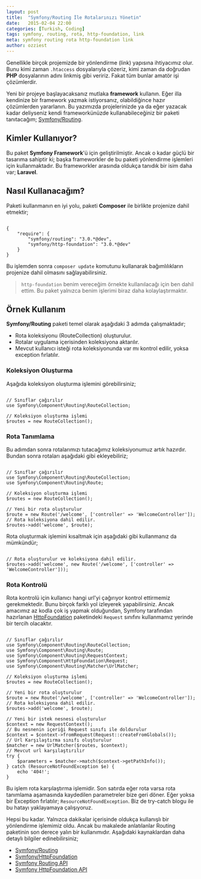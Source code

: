 ```yaml
---
layout: post
title:  "Symfony/Routing İle Rotalarınızı Yönetin"
date:   2015-02-04 22:00
categories: [Turkish, Coding]
tags: symfony, routing, rota, http-foundation, link
meta: symfony routing rota http-foundation link
author: ozziest
---
```


Genellikle birçok projemizde bir yönlendirme (link) yapısına ihtiyacımız olur. Bunu kimi zaman `.htaccess` dosyalarıyla çözeriz, kimi zaman da doğrudan **PHP** dosyalarının adını linkmiş gibi veririz. Fakat tüm bunlar amatör işi çözümlerdir. 

Yeni bir projeye başlayacaksanız mutlaka **framework** kullanın. Eğer illa kendinize bir framework yazmak istiyorsanız, olabildiğince hazır çözümlerden yararlanın. Bu yazımızda projelerinizde ya da eğer yazacak kadar deliyseniz kendi frameworkünüzde kullanabileceğiniz bir paketi tanıtacağım; [Symfony/Routing](https://github.com/symfony/Routing).

## Kimler Kullanıyor?

Bu paket **Symfony Framework**'ü için geliştirilmiştir. Ancak o kadar güçlü bir tasarıma sahiptir ki; başka frameworkler de bu paketi yönlendirme işlemleri için kullanmaktadır. Bu frameworkler arasında oldukça tanıdık bir isim daha var; **Laravel**. 

## Nasıl Kullanacağım?

Paketi kullanmanın en iyi yolu, paketi **Composer** ile birlikte projenize dahil etmektir;

<pre><code class="language-javascript">
{
    "require": {
        "symfony/routing": "3.0.*@dev",
        "symfony/http-foundation": "3.0.*@dev"
    }
}
</code></pre>

Bu işlemden sonra `composer update` komutunu kullanarak bağımlılıkların projenize dahil olmasını sağlayabilirsiniz. 

> `http-foundation` benim vereceğim örnekte kullanılacağı için ben dahil ettim. Bu paket yalnızca benim işlerimi biraz daha kolaylaştırmaktır. 

## Örnek Kullanım 

**Symfony/Routing** paketi temel olarak aşağıdaki 3 adımda çalışmaktadır;

* Rota koleksiyonu (RouteCollection) oluşturulur.
* Rotalar uygulama içerisinden koleksiyona aktarılır.
* Mevcut kullanıcı isteği rota koleksiyonunda var mı kontrol edilir, yoksa exception fırlatılır.

### Koleksiyon Oluşturma 

Aşağıda koleksiyon oluşturma işlemini görebilirsiniz;

<pre><code class="language-php">
// Sınıflar çağırılır
use Symfony\Component\Routing\RouteCollection;

// Koleksiyon oluşturma işlemi
$routes = new RouteCollection();
</code></pre>

### Rota Tanımlama

Bu adımdan sonra rotalarımızı tutacağımız koleksiyonumuz artık hazırdır. Bundan sonra rotaları aşağıdaki gibi ekleyebiliriz;

<pre><code class="language-php">
// Sınıflar çağırılır
use Symfony\Component\Routing\RouteCollection;
use Symfony\Component\Routing\Route;

// Koleksiyon oluşturma işlemi
$routes = new RouteCollection();

// Yeni bir rota oluşturulur
$route = new Route('/welcome', ['controller' => 'WelcomeController']);
// Rota koleksiyona dahil edilir.
$routes->add('welcome', $route);
</code></pre>

Rota oluşturmak işlemini kısaltmak için aşağıdaki gibi kullanmanız da mümkündür;

<pre><code class="language-php">
// Rota oluşturulur ve koleksiyona dahil edilir.
$routes->add('welcome', new Route('/welcome', ['controller' => 'WelcomeController']));
</code></pre>

### Rota Kontrolü

Rota kontrolü için kullanıcı hangi url'yi çağırıyor kontrol ettirmemiz gerekmektedir. Bunu birçok farklı yol izleyerek yapabilirsiniz. Ancak amacımız az kodla çok iş yapmak olduğundan, Symfony tarafından hazırlanan [HttpFoundation](https://github.com/symfony/HttpFoundation) paketindeki `Request` sınıfını kullanmamız yerinde bir tercih olacaktır. 

<pre><code class="language-php">
// Sınıflar çağırılır
use Symfony\Component\Routing\RouteCollection;
use Symfony\Component\Routing\Route;
use Symfony\Component\Routing\RequestContext;
use Symfony\Component\HttpFoundation\Request;
use Symfony\Component\Routing\Matcher\UrlMatcher;

// Koleksiyon oluşturma işlemi
$routes = new RouteCollection();

// Yeni bir rota oluşturulur
$route = new Route('/welcome', ['controller' => 'WelcomeController']);
// Rota koleksiyona dahil edilir.
$routes->add('welcome', $route);

// Yeni bir istek nesnesi oluşturulur
$context = new RequestContext();
// Bu nesnenin içeriği Request sınıfı ile doldurulur
$context = $context->fromRequest(Request::createFromGlobals());		
// Url Karşılaştırma sınıfı oluşturulur
$matcher = new UrlMatcher($routes, $context);
// Mevcut url karşılaştırılır
try {
	$parameters = $matcher->match($context->getPathInfo());
} catch (ResourceNotFoundException $e) {
	echo '404!';
}
</code></pre>


Bu işlem rota karşılaştırma işlemidir. Son satırda eğer rota varsa rota tanımlama aşamasında kaydedilen parametreler bize geri döner. Eğer yoksa bir Exception fırlatılır; `ResourceNotFoundException`. Biz de try-catch blogu ile bu hatayı yaklayamaya çalışıyoruz. 

Hepsi bu kadar. Yalnızca dakikalar içerisinde oldukça kullanışlı bir yönlendirme işlemimiz oldu. Ancak bu makalede anlatılanlar Routing paketinin son derece yalın bir kullanımıdır. Aşağıdaki kaynaklardan daha detaylı bilgiler edinebilirsiniz;

* [Symfony/Routing](https://packagist.org/packages/symfony/routing)
* [Symfony/HttpFoundation](https://packagist.org/packages/symfony/http-foundation)
* [Symfony Routing API](http://api.symfony.com/2.3/Symfony/Component/Routing.html)
* [Symfony HttpFoundation API](http://api.symfony.com/2.3/Symfony/Component/HttpFoundation.html)


